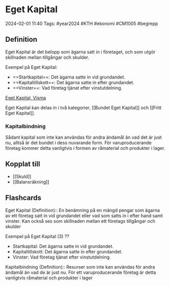 # Eget Kapital

2024-02-01 11:40
Tags: #year2024 #KTH #ekonomi #CM1005 #begrepp

## Definition

Eget Kapital är det belopp som ägarna satt in i företaget, och som utgör skillnaden mellan tillgångar och skulder.

Exempel på Eget Kapital:

- ==Startkapital==: Det ägarna satte in vid grundandet.
- ==Kapitaltillskott==: Det ägarna satte in efter grundandet.
- ==Vinster==: Vad företag tjänat efter vinstutdelning.

[Eget Kapital, Visma](https://vismaspcs.se/ekonomiska-termer/vad-ar-eget-kapital)

Eget Kapital kan delas in i två kategorier, [[Bundet Eget Kapital]] och [[Fritt Eget Kapital]].

### Kapitalbindning

Sådant kapital som inte kan användas för andra ändamål än vad det är just nu, alltså är det bundet i dess nuvarande form. För varuproducerande företag kommer detta vanligtvis i formen av råmaterial och produkter i lager.

## Kopplat till

- [[Skuld]]
- [[Balansräkning]]

## Flashcards

Eget Kapital (Definition):: En benämning på en mängd pengar som ägarna av ett företag satt in vid grundandet eller vad som satts in i efter hand samt vinster. Kan också ses som skillnaden mellan ett företags tillgångar och skulder
<!--SR:!2024-02-26,19,250!2024-02-11,9,250-->

Exempel på Eget Kapital (3)
??
- Startkapital: Det ägarna satte in vid grundandet.
- Kapitaltillskott: Det ägarna satte in efter grundandet.
- Vinster: Vad företag tjänat efter vinstutdelning.
<!--SR:!2024-02-24,15,292!2024-02-17,12,288-->

Kapitalbindning (Definition):: Resurser som inte kan användas för andra ändamål än vad de är just nu. För ett varuproducerande företag är detta vanligtvis råmaterial och produkter i lager
<!--SR:!2024-02-17,9,262!2024-02-26,17,294-->
